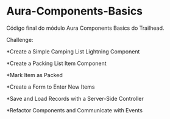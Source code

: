 # Aura-Components-Basics
Código final do módulo Aura Components Basics do Trailhead.

Challenge:
	
  *Create a Simple Camping List Lightning Component  
  
  *Create a Packing List Item Component	
  
  *Mark Item as Packed	
  
  *Create a Form to Enter New Items	
  
  *Save and Load Records with a Server-Side Controller	
  
  *Refactor Components and Communicate with Events	
